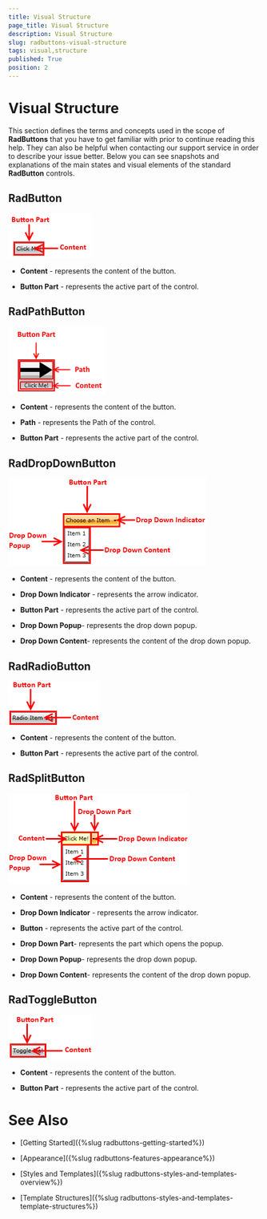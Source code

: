 ```yaml
---
title: Visual Structure
page_title: Visual Structure
description: Visual Structure
slug: radbuttons-visual-structure
tags: visual,structure
published: True
position: 2
---
```


# Visual Structure



This section defines the terms and concepts used in the scope of __RadButtons__ that you have to get familiar with prior to continue reading this help. They can also be helpful when contacting our support service in order to describe your issue better. Below you can see snapshots and explanations of the main states and visual elements of the standard __RadButton__ controls.

## RadButton

![](images/RadButtons_Visual_Structure_01.png)

* __Content__ - represents the content of the button.

* __Button Part__ - represents the active part of the control.

## RadPathButton

![Rad Path Button](images/RadPathButton.png)

* __Content__ - represents the content of the button.
            

* __Path__ - represents the Path of the control.
            

* __Button Part__ - represents the active part of the control.
            

## RadDropDownButton

![](images/RadButtons_Visual_Structure_02.png)

* __Content__ - represents the content of the button.

* __Drop Down Indicator__ - represents the arrow indicator.

* __Button Part__ - represents the active part of the control.

* __Drop Down Popup__- represents the drop down popup.

* __Drop Down Content__- represents the content of the drop down popup.

## RadRadioButton

![](images/RadButtons_Visual_Structure_03.png)

* __Content__ - represents the content of the button.

* __Button Part__ - represents the active part of the control.

## RadSplitButton

![](images/RadButtons_Visual_Structure_04.png)

* __Content__ - represents the content of the button.

* __Drop Down Indicator__ - represents the arrow indicator.

* __Button__ - represents the active part of the control.

* __Drop Down Part__- represents the part which opens the popup.

* __Drop Down Popup__- represents the drop down popup.

* __Drop Down Content__- represents the content of the drop down popup.

## RadToggleButton

![](images/RadButtons_Visual_Structure_05.png)

* __Content__ - represents the content of the button.

* __Button Part__ - represents the active part of the control.

# See Also

 * [Getting Started]({%slug radbuttons-getting-started%})

 * [Appearance]({%slug radbuttons-features-appearance%})

 * [Styles and Templates]({%slug radbuttons-styles-and-templates-overview%})

 * [Template Structures]({%slug radbuttons-styles-and-templates-template-structures%})
